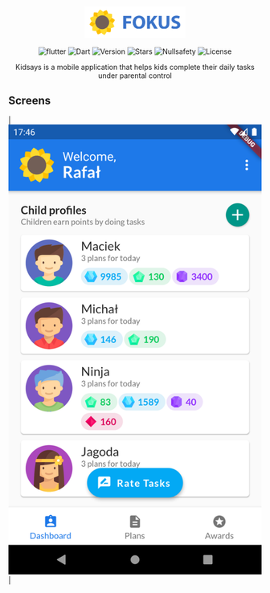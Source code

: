 # <div align="center"><a href="#"><img src="assets/press/banner.png" width="40%" style="margin: auto; display: block"></a></div>

<div align="center">

![flutter](https://img.shields.io/badge/Flutter-Framework-green?logo=flutter)
![Dart](https://img.shields.io/badge/Dart-Language-blue?logo=dart)
![Version](https://img.shields.io/github/v/tag/fokus-team/fokus)
![Stars](https://img.shields.io/github/stars/fokus-team/fokus)
![Nullsafety](https://img.shields.io/badge/null-safety-green?logo=dart)
![License](https://img.shields.io/github/license/fokus-team/fokus)

Kidsays is a mobile application that helps kids complete their daily tasks under parental control
</div>

## Screens

| ![](assets/press/screen1.png) | 
